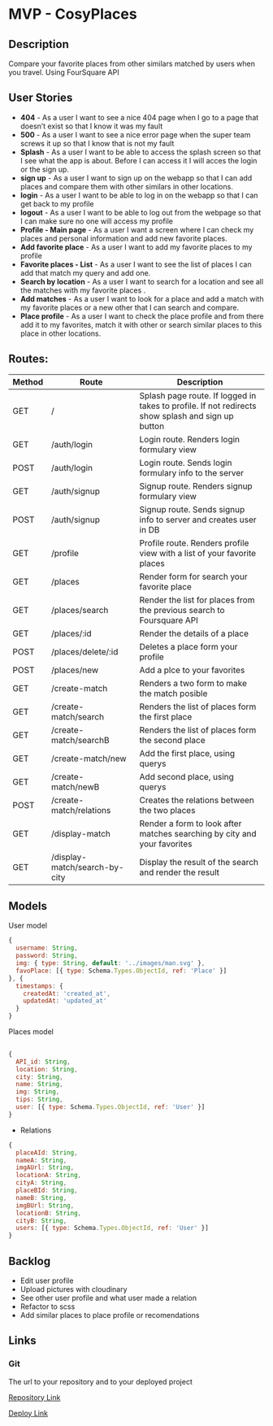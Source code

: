 # MVP - CosyPlaces 

## Description

Compare your favorite places from other similars matched by users when you travel. Using FourSquare API

## User Stories

- **404** - As a user I want to see a nice 404 page when I go to a page that doesn’t exist so that I know it was my fault
- **500** - As a user I want to see a nice error page when the super team screws it up so that I know that is not my fault
- **Splash** - As a user I want to be able to access the splash screen so that I see what the app is about. Before I can access it I will acces the login or the sign up.
- **sign up** - As a user I want to sign up on the webapp so that I can add places and compare them with other similars in other locations.
- **login** - As a user I want to be able to log in on the webapp so that I can get back to my profile
- **logout** - As a user I want to be able to log out from the webpage so that I can make sure no one will access my profile
- **Profile - Main page** - As a user I want a screen where I can check my places and personal information and add new favorite places. 
- **Add favorite place** - As a user I want to add my favorite places to my profile
- **Favorite places - List** - As a user I want to see the list of places I can add that match my query and add one.
- **Search by location** - As a user I want to search for a location and see all the matches with my favorite places .
- **Add matches** - As a user I want to look for a place and add a match with my favorite places or a new other that I can search and compare.
- **Place profile** - As a user I want to check the place profile and from there add it to my favorites, match it with other or search similar places to this place in other locations.

## Routes:

| Method | Route | Description|
|------|-------|------------|
| GET  | /     | Splash page route. If logged in takes to profile. If not redirects show splash and sign up button
| GET  | /auth/login | Login route. Renders login formulary view
| POST | /auth/login | Login route. Sends login formulary info to the server
| GET | /auth/signup | Signup route. Renders signup formulary view
| POST | /auth/signup | Signup route. Sends signup info to server and creates user in DB
| GET | /profile | Profile route. Renders profile view with a list of your favorite places
| GET | /places | Render form for search your favorite place
| GET | /places/search | Render the list for places from the previous search to Foursquare API
| GET | /places/:id | Render the details of a place
| POST | /places/delete/:id | Deletes a place form your profile
| POST | /places/new | Add a plce to your favorites
| GET | /create-match | Renders a two form to make the match posible
| GET | /create-match/search | Renders the list of places form the first place
| GET | /create-match/searchB | Renders the list of places form the second place
| GET | /create-match/new | Add the first place, using  querys
| GET | /create-match/newB | Add second place, using querys
| POST | /create-match/relations | Creates the relations between the two places
| GET | /display-match | Render a form to look after matches searching by city and your favorites
| GET | /display-match/search-by-city | Display the result of the search and render the result

<!-- .. -->

## Models

User model

```javascript
{
  username: String,
  password: String,
  img: { type: String, default: '../images/man.svg' },
  favoPlace: [{ type: Schema.Types.ObjectId, ref: 'Place' }]
}, {
  timestamps: {
    createdAt: 'created_at',
    updatedAt: 'updated_at'
  }
}

```

Places model

```javascript
 
{
  API_id: String,
  location: String,
  city: String,
  name: String,
  img: String,
  tips: String,
  user: [{ type: Schema.Types.ObjectId, ref: 'User' }]
}

```

* Relations

```javascript
{
  placeAId: String,
  nameA: String,
  imgAUrl: String,
  locationA: String,
  cityA: String,
  placeBId: String,
  nameB: String,
  imgBUrl: String,
  locationB: String,
  cityB: String,
  users: [{ type: Schema.Types.ObjectId, ref: 'User' }]
}
```


## Backlog

- Edit user profile
- Upload pictures with cloudinary
- See other user profile and what user made a relation
- Refactor to scss
- Add similar places to place profile or recomendations

## Links

### Git

The url to your repository and to your deployed project

[Repository Link](https://github.com/zebader/cozy-places-ironhack-module2-project)

[Deploy Link](http://heroku.com)
